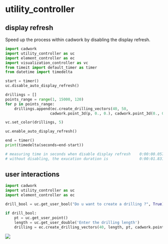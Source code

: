 # utility_controller
## display refresh

Speed up the process within cadwork by disabling the display refresh.

```python 
import cadwork
import utility_controller as uc
import element_controller as ec
import visualization_controller as vc
from timeit import default_timer as timer
from datetime import timedelta

start = timer()
uc.disable_auto_display_refresh()

drillings = []
points_range = range(1, 15000, 120)
for p in points_range:
    drillings.append(ec.create_drilling_vectors(40, 50, 
                    cadwork.point_3d(p, 0., 0.), cadwork.point_3d(0., 0.,  -1.)))

vc.set_color(drillings, 5)

uc.enable_auto_display_refresh()

end = timer()
print(timedelta(seconds=end-start))

# measuring time in seconds when disable display refresh    0:00:00.057018s
# without disabling, the exucation duration is              0:00:01.831747s

```

## user interactions
```python 
import cadwork
import utility_controller as uc
import element_controller as ec

drill_bool = uc.get_user_bool("Do u want to create a drilling ?", True)

if drill_bool:
    pt = uc.get_user_point()
    length = uc.get_user_double('Enter the drilling length')
    drilling = ec.create_drilling_vectors(40, length, pt, cadwork.point_3d(0., 0.,  -1.))

```


<noscript>
    <img src="https://analytics.cadwork.ca/ingress/e6b1702b-6224-4e93-94b7-9e4c2cd7ae06/pixel.gif">
</noscript>
<script defer src="https://analytics.cadwork.ca/ingress/e6b1702b-6224-4e93-94b7-9e4c2cd7ae06/script.js"></script>


